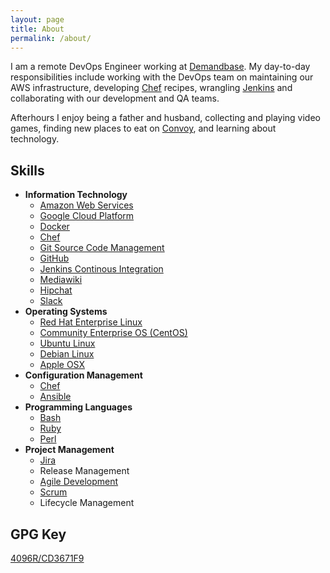```yaml
---
layout: page
title: About
permalink: /about/
---
```


I am a remote DevOps Engineer working at [Demandbase](https://www.demandbase.com). My day-to-day responsibilities include working with the DevOps team on maintaining our AWS infrastructure, developing [Chef](https://www.chef.io/) recipes, wrangling [Jenkins](https://jenkins-ci.org/) and collaborating with our development and QA teams.

Afterhours I enjoy being a father and husband, collecting and playing video games, finding new places to eat on [Convoy](http://www.convoydistrict.com/eat/), and learning about technology.

## Skills

- **Information Technology**
  - [Amazon Web Services](https://aws.amazon.com/)
  - [Google Cloud Platform](https://cloud.google.com/)
  - [Docker](https://www.docker.com)
  - [Chef](https://www.chef.io/)
  - [Git Source Code Management](https://git-scm.com/)
  - [GitHub](https://www.github.com/)
  - [Jenkins Continous Integration](https://jenkins-ci.org/)
  - [Mediawiki](https://www.mediawiki.org/wiki/MediaWiki)
  - [Hipchat](https://www.hipchat.com/)
  - [Slack](https://www.slack.com/)
- **Operating Systems**
  - [Red Hat Enterprise Linux](https://www.redhat.com/en/technologies/linux-platforms/enterprise-linux)
  - [Community Enterprise OS \(CentOS\)](https://www.centos.org/)
  - [Ubuntu Linux](https://www.ubuntu.com/)
  - [Debian Linux](https://www.debian.org/)
  - [Apple OSX](https://www.apple.com/osx/)
- **Configuration Management**
  - [Chef](https://www.chef.io/)
  - [Ansible](http://www.ansible.com/home)
- **Programming Languages**
  - [Bash](https://www.gnu.org/software/bash/)
  - [Ruby](https://www.ruby-lang.org/en/)
  - [Perl](https://www.perl.org/)
- **Project Management**
  - [Jira](https://www.atlassian.com/software/jira)
  - Release Management
  - [Agile Development](http://www.agilemanifesto.org/)
  - [Scrum](https://en.wikipedia.org/wiki/Scrum_(software_development))
  - Lifecycle Management

## GPG Key

[4096R/CD3671F9](https://pgp.mit.edu/pks/lookup?op=vindex&search=0x4FA270F5CD3671F9)
